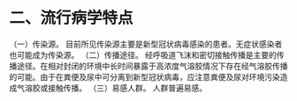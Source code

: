 # 二、流行病学特点
（一）传染源。
目前所见传染源主要是新型冠状病毒感染的患者。无症状感染者也可能成为传染源。
（二）传播途径。
经呼吸道飞沫和密切接触传播是主要的传播途径。在相对封闭的环境中长时间暴露于高浓度气溶胶情况下存在经气溶胶传播的可能。由于在粪便及尿中可分离到新型冠状病毒，应注意粪便及尿对环境污染造成气溶胶或接触传播。
（三）易感人群。
人群普遍易感。
